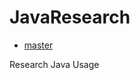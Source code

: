 # JavaResearch

- [master](https://travis-ci.org/xiayy860612/JavaResearch.svg?branch=master)

Research Java Usage
